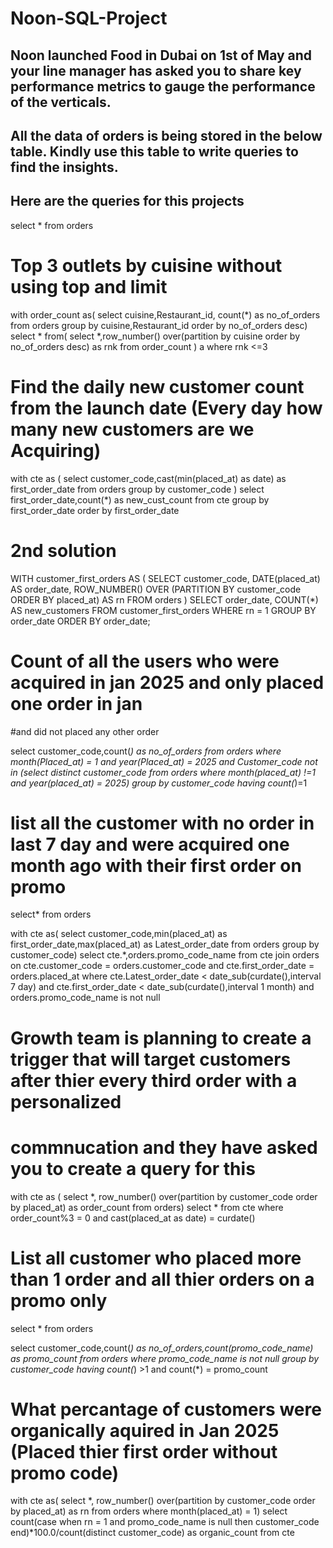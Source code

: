 # Noon-SQL-Project

## Noon launched Food in Dubai on 1st of May and your line manager has asked you to share key performance metrics to gauge the performance of the verticals.
## All the data of orders is being stored in the below table. Kindly use this table to write queries to find the insights.


## Here are the queries for this projects 

select * from orders

# Top 3 outlets by cuisine without using top and  limit

with order_count as(
select  cuisine,Restaurant_id, count(*) as no_of_orders
from orders
group by cuisine,Restaurant_id
order by no_of_orders desc)
select * from(
select *,row_number() over(partition by cuisine  order by no_of_orders desc) as rnk
from order_count
) a
where rnk <=3

# Find the daily new customer count from the launch date (Every day how many new customers are we Acquiring)
with cte as (
select customer_code,cast(min(placed_at) as date) as first_order_date
from orders
group by customer_code
)
select first_order_date,count(*) as new_cust_count
from cte 
group by first_order_date
order by first_order_date


# 2nd solution

WITH customer_first_orders AS (
  SELECT
    customer_code,
    DATE(placed_at) AS order_date,
    ROW_NUMBER() OVER (PARTITION BY customer_code ORDER BY placed_at) AS rn
  FROM orders
)
SELECT
  order_date,
  COUNT(*) AS new_customers
FROM customer_first_orders
WHERE rn = 1
GROUP BY order_date
ORDER BY order_date;

# Count of all the users who were acquired in jan 2025 and only placed one order in jan
#and did not placed any other order

select customer_code,count(*) as no_of_orders
from orders
where month(Placed_at) = 1 and year(Placed_at) = 2025 
and Customer_code not in (select distinct customer_code 
from orders
where  month(placed_at) !=1 and year(placed_at) = 2025) 
group by customer_code
having count(*)=1

 # list all the customer with no order in last 7 day and were acquired one month ago with their first order on promo
select* from orders

with cte as( 
select customer_code,min(placed_at) as first_order_date,max(placed_at) as Latest_order_date
from orders 
group by customer_code)
select cte.*,orders.promo_code_name
from cte join orders on cte.customer_code = orders.customer_code and cte.first_order_date = orders.placed_at
where cte.Latest_order_date < date_sub(curdate(),interval 7 day)
and cte.first_order_date < date_sub(curdate(),interval 1 month)
and orders.promo_code_name is not null


# Growth team is planning to create a trigger that will target customers after thier every third order with a personalized
# commnucation and they have asked you to create a query for this

with cte as (
select *,
   row_number() over(partition by customer_code order by placed_at) as order_count
 from orders)
select * 
  from cte 
   where order_count%3 = 0 and cast(placed_at as date) = curdate()

# List all customer who   placed more than 1 order  and all thier orders on a promo only

select * from orders

select customer_code,count(*) as no_of_orders,count(promo_code_name) as promo_count
from orders
where promo_code_name is not null
group by customer_code
having count(*) >1 and count(*) = promo_count

# What percantage of customers were organically  aquired in Jan 2025 (Placed thier first order without promo code)

with cte as(
select *,
row_number() over(partition by customer_code order by placed_at) as rn 
from orders
where month(placed_at) = 1)
 select  count(case when rn = 1 and promo_code_name is null then customer_code end)*100.0/count(distinct customer_code)
 as organic_count
from cte 
  
  


